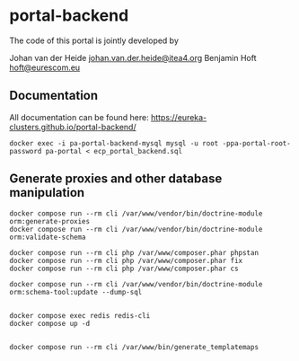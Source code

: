 # portal-backend

The code of this portal is jointly developed by 

Johan van der Heide <johan.van.der.heide@itea4.org>
Benjamin Hoft <hoft@eurescom.eu>

## Documentation

All documentation can be found here: https://eureka-clusters.github.io/portal-backend/

```shell
docker exec -i pa-portal-backend-mysql mysql -u root -ppa-portal-root-password pa-portal < ecp_portal_backend.sql
```

## Generate proxies and other database manipulation

```shell
docker compose run --rm cli /var/www/vendor/bin/doctrine-module orm:generate-proxies
docker compose run --rm cli /var/www/vendor/bin/doctrine-module orm:validate-schema

docker compose run --rm cli php /var/www/composer.phar phpstan
docker compose run --rm cli php /var/www/composer.phar fix
docker compose run --rm cli php /var/www/composer.phar cs

docker compose run --rm cli /var/www/vendor/bin/doctrine-module orm:schema-tool:update --dump-sql


docker compose exec redis redis-cli
docker compose up -d


docker compose run --rm cli /var/www/bin/generate_templatemaps
```